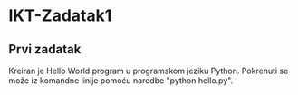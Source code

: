 # IKT-Zadatak1

## Prvi zadatak

Kreiran je Hello World program u programskom jeziku Python.
Pokrenuti se može iz komandne linije pomoću naredbe "python hello.py".
